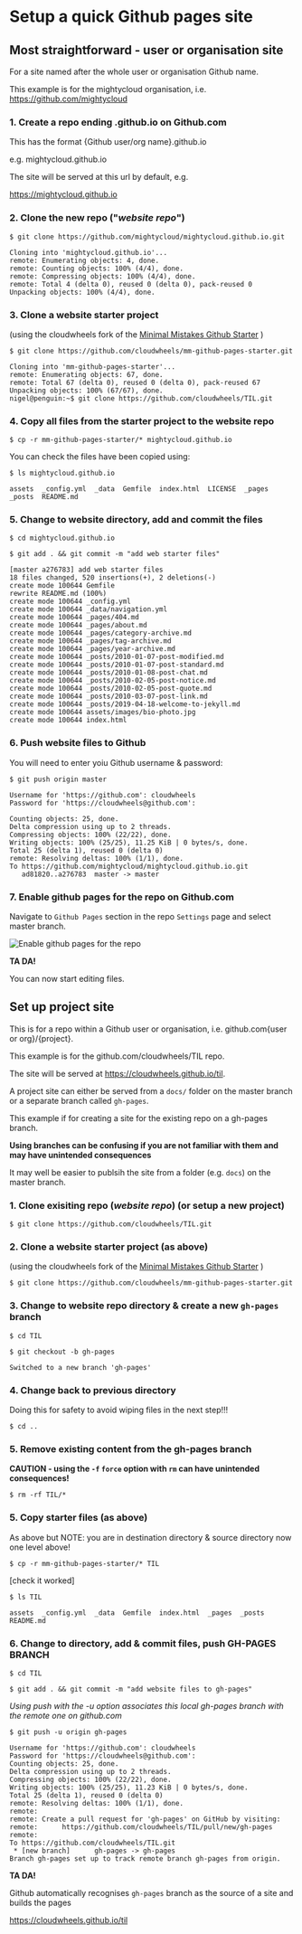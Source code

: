 # Setup a quick Github pages site

## Most straightforward - user or organisation site

For a site named after the whole user or organisation Github name. 

This example is for the mightycloud organisation, i.e. https://github.com/mightycloud


### 1. Create a repo ending .github.io on Github.com

This has the format {Github user/org name}.github.io

e.g. mightycloud.github.io

The site will be served at this url by default, e.g.

https://mightycloud.github.io

### 2. Clone the new repo ("*website repo*")

`$ git clone https://github.com/mightycloud/mightycloud.github.io.git`
```
Cloning into 'mightycloud.github.io'...
remote: Enumerating objects: 4, done.
remote: Counting objects: 100% (4/4), done.
remote: Compressing objects: 100% (4/4), done.
remote: Total 4 (delta 0), reused 0 (delta 0), pack-reused 0
Unpacking objects: 100% (4/4), done.
```

### 3. Clone a website starter project

(using the cloudwheels fork of the [Minimal Mistakes Github Starter](https://github.com/mmistakes/mm-github-pages-starter)  )

`$ git clone https://github.com/cloudwheels/mm-github-pages-starter.git`
```
Cloning into 'mm-github-pages-starter'...
remote: Enumerating objects: 67, done.
remote: Total 67 (delta 0), reused 0 (delta 0), pack-reused 67
Unpacking objects: 100% (67/67), done.
nigel@penguin:~$ git clone https://github.com/cloudwheels/TIL.git
```

### 4. Copy all files from the starter project to the website repo 

`$ cp -r mm-github-pages-starter/* mightycloud.github.io`

You can check the files have been copied using:

`$ ls mightycloud.github.io`
```
assets  _config.yml  _data  Gemfile  index.html  LICENSE  _pages  _posts  README.md
```

### 5. Change to website directory, add and commit the files

`$ cd mightycloud.github.io`

`$ git add . && git commit -m "add web starter files"`
```
[master a276783] add web starter files
18 files changed, 520 insertions(+), 2 deletions(-)
create mode 100644 Gemfile
rewrite README.md (100%)
create mode 100644 _config.yml
create mode 100644 _data/navigation.yml
create mode 100644 _pages/404.md
create mode 100644 _pages/about.md
create mode 100644 _pages/category-archive.md
create mode 100644 _pages/tag-archive.md
create mode 100644 _pages/year-archive.md
create mode 100644 _posts/2010-01-07-post-modified.md
create mode 100644 _posts/2010-01-07-post-standard.md
create mode 100644 _posts/2010-01-08-post-chat.md
create mode 100644 _posts/2010-02-05-post-notice.md
create mode 100644 _posts/2010-02-05-post-quote.md
create mode 100644 _posts/2010-03-07-post-link.md
create mode 100644 _posts/2019-04-18-welcome-to-jekyll.md
create mode 100644 assets/images/bio-photo.jpg
create mode 100644 index.html
```

### 6. Push website files to Github

You will need to enter yoiu Github username & password:

`$ git push origin master`
```
Username for 'https://github.com': cloudwheels
Password for 'https://cloudwheels@github.com': 
```
```
Counting objects: 25, done.
Delta compression using up to 2 threads.
Compressing objects: 100% (22/22), done.
Writing objects: 100% (25/25), 11.25 KiB | 0 bytes/s, done.
Total 25 (delta 1), reused 0 (delta 0)
remote: Resolving deltas: 100% (1/1), done.
To https://github.com/mightycloud/mightycloud.github.io.git
   ad81820..a276783  master -> master
```

### 7. Enable github pages for the repo on Github.com 

Navigate to `Github Pages` section in the repo `Settings` page and select master branch.


![Enable github pages for the repo](2019-10-15-09-34-11.png)


**TA DA!**

You can now start editing files.

## Set up project site

This is for a repo within a Github user or organisation, i.e. github.com{user or org}/{project}.

This example is for the github.com/cloudwheels/TIL repo.

The site will be served at https://cloudwheels.github.io/til.

A project site can either be served from a `docs/` folder on the master branch or a separate branch called `gh-pages`.



This example if for creating a site for the existing repo on a gh-pages branch.

**Using branches can be confusing if you are not familiar with them and may have unintended consequences**

It may well be easier to publsih the site from a folder (e.g. `docs`) on the master branch.


### 1. Clone exisiting repo (*website repo*) (or setup a new project)


`$ git clone https://github.com/cloudwheels/TIL.git`



### 2. Clone a website starter project (as above)

(using the cloudwheels fork of the [Minimal Mistakes Github Starter](https://github.com/mmistakes/mm-github-pages-starter)  )

`$ git clone https://github.com/cloudwheels/mm-github-pages-starter.git`


### 3. Change to website repo directory & create a new `gh-pages` branch

`$ cd TIL`

`$ git checkout -b gh-pages`
```
Switched to a new branch 'gh-pages'
```

### 4. Change back to previous directory

Doing this for safety to avoid wiping files in the next step!!!

`$ cd ..`


### 5. Remove existing content from the gh-pages branch


**CAUTION - using the `-f` `force` option with `rm` can have unintended consequences!**

`$ rm -rf TIL/*`


### 5. Copy starter files (as above)

As above but NOTE: you are in destination directory & source directory now one level above!

`$ cp -r mm-github-pages-starter/* TIL`

[check it worked]

`$ ls TIL`
```
assets  _config.yml  _data  Gemfile  index.html  _pages  _posts  README.md
```

### 6. Change to directory, add & commit files, push GH-PAGES BRANCH

`$ cd TIL`

`$ git add . && git commit -m "add website files to gh-pages"`

*Using push with the -u option associates this local gh-pages branch with the remote one on github.com*

`$ git push -u origin gh-pages` 
```
Username for 'https://github.com': cloudwheels
Password for 'https://cloudwheels@github.com': 
Counting objects: 25, done.
Delta compression using up to 2 threads.
Compressing objects: 100% (22/22), done.
Writing objects: 100% (25/25), 11.23 KiB | 0 bytes/s, done.
Total 25 (delta 1), reused 0 (delta 0)
remote: Resolving deltas: 100% (1/1), done.
remote: 
remote: Create a pull request for 'gh-pages' on GitHub by visiting:
remote:      https://github.com/cloudwheels/TIL/pull/new/gh-pages
remote: 
To https://github.com/cloudwheels/TIL.git
 * [new branch]      gh-pages -> gh-pages
Branch gh-pages set up to track remote branch gh-pages from origin.
```

**TA DA!**

Github automatically recognises `gh-pages` branch as the source of a site and builds the pages

https://cloudwheels.github.io/til




